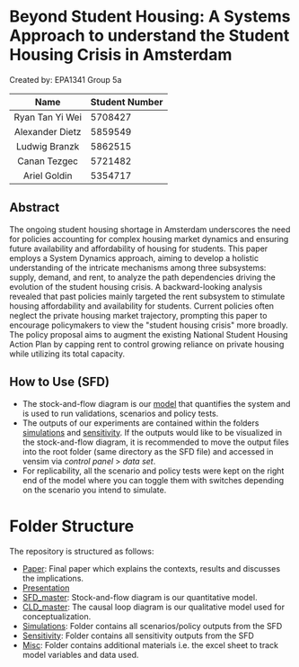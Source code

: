 # Beyond Student Housing: A Systems Approach to understand the Student Housing Crisis in Amsterdam

Created by: EPA1341 Group 5a 

| Name    | Student Number |
|:-------:|:--------|
| Ryan Tan Yi Wei | 5708427 |
| Alexander Dietz  | 5859549 | 
| Ludwig Branzk | 5862515 |
| Canan Tezgec | 5721482 |
| Ariel Goldin | 5354717 |

## Abstract
The ongoing student housing shortage in Amsterdam underscores the need for policies accounting for complex housing market dynamics and ensuring future availability and affordability of housing for students. This paper employs a System Dynamics approach, aiming to develop a holistic understanding of the intricate mechanisms among three subsystems: supply, demand, and rent, to analyze the path dependencies driving the evolution of the student housing crisis. A backward-looking analysis revealed that past policies mainly targeted the rent subsystem to stimulate housing affordability and availability for students. Current policies often neglect the private housing market trajectory, prompting this paper to encourage policymakers to view the "student housing crisis" more broadly. The policy proposal aims to augment the existing National Student Housing Action Plan by capping rent to control growing reliance on private housing while utilizing its total capacity.

## How to Use (SFD)
- The stock-and-flow diagram is our [model](SFD_master.mdl) that quantifies the system and is used to run validations, scenarios and policy tests.
- The outputs of our experiments are contained within the folders [simulations](Simulations) and [sensitivity](Sensitivity). If the outputs would like to be visualized in the stock-and-flow diagram, it is recommended to move the output files into the root folder (same directory as the SFD file) and accessed in vensim via _control panel_ > _data set_.
- For replicability, all the scenario and policy tests were kept on the right end of the model where you can toggle them with switches depending on the scenario you intend to simulate.

# Folder Structure
The repository is structured as follows:
- [Paper](Paper_Final.pdf): Final paper which explains the contexts, results and discusses the implications.
- [Presentation](misc/Presentation%20and%20Narrative.pdf)
- [SFD_master](SFD_master.mdl): Stock-and-flow diagram is our quantitative model.
- [CLD_master](CLD_master.mdl): The causal loop diagram is our qualitative model used for conceptualization.
- [Simulations](Simulations): Folder contains all scenarios/policy outputs from the SFD
- [Sensitivity](Sensitivity): Folder contains all sensitivity outputs from the SFD
- [Misc](Misc): Folder contains additional materials i.e. the excel sheet to track model variables and data used.
